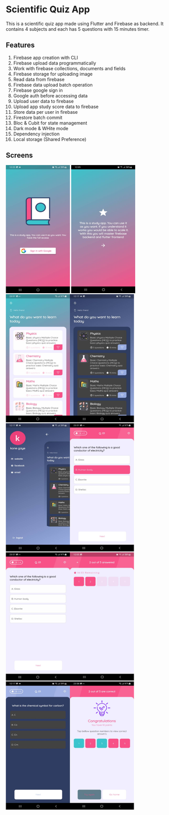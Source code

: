 # Scientific Quiz App
This is a scientific quiz app made using Flutter and Firebase as backend.
It contains 4 subjects and each has 5 questions with 15 minutes timer.

## Features

1. Firebase app creation with CLI
2. Firebase upload data programmatically
3. Work with firebase collections, documents and fields
4. Firebase storage for uploading image
5. Read data from firebase
6. Firebase data upload batch operation
7. Firebase google sign in
8. Google auth before accessing data
9. Upload user data to firebase
10. Upload app study score data to firebase
11. Store data per user in firebase
12. Firestore batch commit
13. Bloc & Cubit for state management
14. Dark mode & WHite mode
15. Dependency injection 
16. Local storage (Shared Preference)


## Screens

 
<img src="https://github.com/GayeKone222/firebase-quizz-app/blob/main/quiz-app-screens-images/image1.jpeg" width="200" height="400" />
<img src="https://github.com/GayeKone222/firebase-quizz-app/blob/main/quiz-app-screens-images/image2.jpeg" width="200" height="400" />
<img src="https://github.com/GayeKone222/firebase-quizz-app/blob/main/quiz-app-screens-images/image3_1.jpeg" width="200" height="400" /><img src="https://github.com/GayeKone222/firebase-quizz-app/blob/main/quiz-app-screens-images/image3_2.jpeg" width="200" height="400" /><img src="https://github.com/GayeKone222/firebase-quizz-app/blob/main/quiz-app-screens-images/image4.jpeg" width="200" height="400" /><img src="https://github.com/GayeKone222/firebase-quizz-app/blob/main/quiz-app-screens-images/image5.jpeg" width="200" height="400" /><img src="https://github.com/GayeKone222/firebase-quizz-app/blob/main/quiz-app-screens-images/image6.jpeg" width="200" height="400" /><img src="https://github.com/GayeKone222/firebase-quizz-app/blob/main/quiz-app-screens-images/image7.jpeg" width="200" height="400" /><img src="https://github.com/GayeKone222/firebase-quizz-app/blob/main/quiz-app-screens-images/image8.jpeg" width="200" height="400" /><img
src="https://github.com/GayeKone222/firebase-quizz-app/blob/main/quiz-app-screens-images/image9.jpeg" width="200" height="400" />

